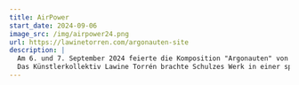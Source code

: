 ```yaml
---
title: AirPower
start_date: 2024-09-06
image_src: /img/airpower24.png
url: https://lawinetorren.com/argonauten-site
description: |
  Am 6. und 7. September 2024 feierte die Komposition "Argonauten" von Tristan Schulze ihre Uraufführung bei der AirPower Zeltweg. 
  Das Künstlerkollektiv Lawine Torrén brachte Schulzes Werk in einer spektakulären Live-Inszenierung zur Aufführung, die durch den Einsatz von Schauspielern, Tänzern, Flugzeugen, Hubschraubern und Radladern beeindruckte. Diese einzigartige Verschmelzung von Musik und Performance machte das Event zu einem Highlight der AirPower 2024.
---
```

